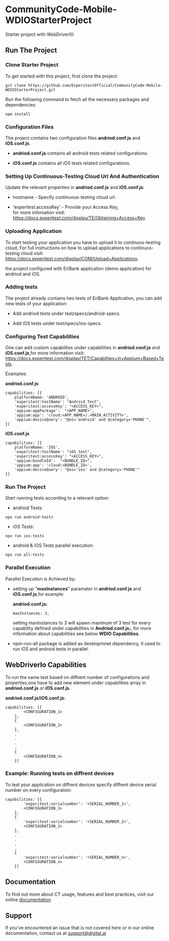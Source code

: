 # CommunityCode-Mobile-WDIOStarterProject
Starter project with WebDriverIO

## Run The Project
### Clone Starter Project

To get started with this project, first clone the project:

```
git clone https://github.com/ExperitestOfficial/CommunityCode-Mobile-WDIOStarterProject.git
```

Run the following command to fetch all the necessary packages and dependencies:

```
npm install
```

### Configuration Files

The project contains two configuration files **andriod.conf.js** and **iOS.conf.js**.

- **andriod.conf.js** contains all android tests related configurations.

- **iOS.conf.js** contains all iOS tests related configurations.

### Setting Up Continuous-Testing Cloud Url And Authentication

Update the relevant properties in **andriod.conf.js** and **iOS.conf.js**:

- hostname - Specify continuous-testing cloud url.

- 'experitest:accessKey' - Provide your Access Key,  
  for more infomation visit: https://docs.experitest.com/display/TE/Obtaining+Access+Key

### Uploading Application

To start testing your application you have to upload it to continuos-testing cloud, 
For full instructions on how to upload applications to continuos-testing cloud visit: https://docs.experitest.com/display/COM/Upload+Applications.

the project configured with EriBank application (demo application) for andriod and iOS.
 
### Adding tests

The project already contains two tests of EriBank Application, you can add new tests of your application:

- Add andriod tests under test/specs/andriod-specs.

- Add iOS tests under test/specs/ios-specs.

### Configuring Test Capabilities

One can add custom capabilites under capabilities in **andriod.conf.js** and **iOS.conf.js**,for more information visit: https://docs.experitest.com/display/TET/Capabilties+in+Appium+Based+Tests.

Examples:

**andriod.conf.js**
```
capabilities: [{
    platformName: 'ANDROID',
    'experitest:testName': "Android Test",
    'experitest:accessKey': "<ACCESS_KEY>",
    'appium:appPackage':  "<APP_NAME>",
    'appium:app': 'cloud:<APP_NAME>/.<MAIN_ACTIVITY>',
    'appium:deviceQuery': "@os='android' and @category='PHONE'",
}]
```

**iOS.conf.js**
```
capabilities: [{
    platformName: 'IOS',
    'experitest:testName': "iOS test",
    'experitest:accessKey': "<ACCESS_KEY>",
    'appium:bundleId':  "<BUNDLE_ID>",
    'appium:app': 'cloud:<BUNDLE_ID>',
    'appium:deviceQuery': "@os='ios' and @category='PHONE'"
}]
```

### Run The Project

Start running tests according to a relevant option:

- andriod Tests:

```
npx run android-tests
```

- iOS Tests:

```
npx run ios-tests
```

- android & iOS Tests parallel execution:

```
npx run all-tests
```

### Parallel Execution

Parallel Execution is Achieved by:

- setting up "**maxInstances**" paramater in **andriod.conf.js** and **iOS.conf.js**,for example:

  **andriod.conf.js:**
  ```
  maxInstances: 3,
  ```

  setting maxInstances to 3 will spawn maximum of 3 test for every capability defined under capabilities in **Andriod.conf.js:**,
  for more information about capabilities see below **WDIO Capabilities**.

- npm-run-all package is added as developmnet dependency, it used to run iOS and android tests in parallel. 


## WebDriverIo Capabilities 

To run the same test based on diffrent number of configurations and properties,one have to add new element under capabilities array in
**andriod.conf.js** or **iOS.conf.js**.

**andriod.conf.js/iOS.conf.js**:
```
capabilities: [{
        <CONFIGURATION_1>
    },
    {
        <CONFIGURATION_2>
    },
    .
    .
    .
    ,
    {
        <CONFIGURATION_n>
    }]
```

### Example: Running tests on diffrent devices

To test your application on diffrent devices specify diffrent device serial number on every configuration: 

```
capabilities: [{
        'experitest:serialnumber': '<SERIAL_NUMBER_1>',
        <CONFIGURATION_1>
    },
    {
        'experitest:serialnumber': '<SERIAL_NUMBER_2>',
        <CONFIGURATION_2>
    },
    .
    .
    .
    ,
    {
        'experitest:serialnumber': '<SERIAL_NUMBER_n>',
        <CONFIGURATION_n>
    }]
```

## Documentation

To find out more about CT usage, features and best practices, visit our online [documentation](https://docs.experitest.com/display/TE/Test+Execution+Home) 

## Support

If you've encountered an issue that is not covered here or in our online documentation, contact us at support@digital.ai


  

